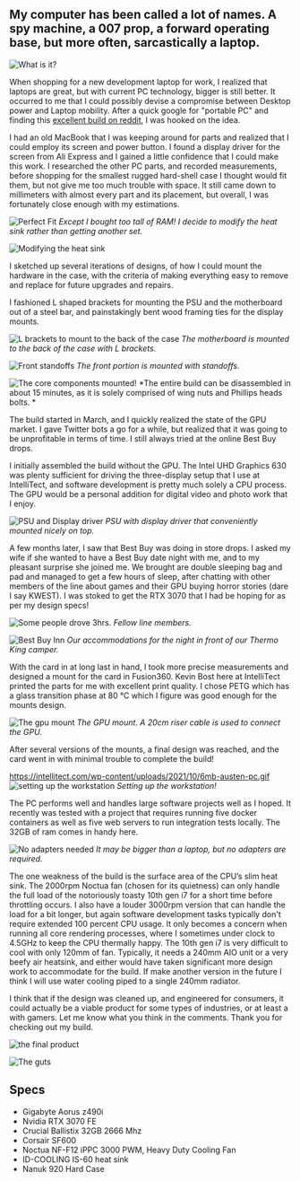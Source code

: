 ## My computer has been called a lot of names. A spy machine, a 007 prop, a forward operating base, but more often, sarcastically a laptop.   

![What is it?](https://intellitect.com/wp-content/uploads/2021/10/austen-pc-IMG_0007-2.jpg "What is it?")

When shopping for a new development laptop for work, I realized that laptops are great, but with current PC technology, bigger is still better. It occurred to me that I could possibly devise a compromise between Desktop power and Laptop mobility. After a quick google for "portable PC" and finding this [excellent build on reddit](https://imgur.com/a/R0D0Aac "excellent build by on reddit"), I was hooked on the idea.

I had an old MacBook that I was keeping around for parts and realized that I could employ its screen and power button. I found a display driver for the screen from Ali Express and I gained a little confidence that I could make this work. I researched the other PC parts, and recorded measurements, before shopping for the smallest rugged hard-shell case I thought would fit them, but not give me too much trouble with space. It still came down to millimeters with almost every part and its placement, but overall, I was fortunately close enough with my estimations.

![Perfect Fit](https://intellitect.com/wp-content/uploads/2021/10/austen-pc-perfect-fit.jpg "Perfect Fit")
*Except I bought too tall of RAM! I decide to modify the heat sink rather than getting another set.*

![Modifying the heat sink](https://intellitect.com/wp-content/uploads/2021/10/austen-pc-modify-heatsink.jpg "Modifying the heat sink")

I sketched up several iterations of designs, of how I could mount the hardware in the case, with the criteria of making everything easy to remove and replace for future upgrades and repairs. 

I fashioned L shaped brackets for mounting the PSU and the motherboard out of a steel bar, and painstakingly bent wood framing ties for the display mounts.

![L brackets to mount to the back of the case](https://intellitect.com/wp-content/uploads/2021/10/austen-pc-lbracket.jpg "L brackets to mount to the back of the case")
*The motherboard is mounted to the back of the case with L brackets.*

![Front standoffs](https://intellitect.com/wp-content/uploads/2021/10/austen-pc-standoffs.jpg "Front standoffs")
*The front portion is mounted with standoffs.*

![The core components mounted!](https://intellitect.com/wp-content/uploads/2021/10/austen-pc-progress.jpg "The core components mounted!")
*The entire build can be disassembled in about 15 minutes, as it is solely comprised of wing nuts and Phillips heads bolts. *

The build started in March, and I quickly realized the state of the GPU market. I gave Twitter bots a go for a while, but realized that it was going to be unprofitable in terms of time. I still always tried at the online Best Buy drops.

I initially assembled the build without the GPU. The Intel UHD Graphics 630 was plenty sufficient for driving the three-display setup that I use at IntelliTect, and software development is pretty much solely a CPU process. The GPU would be a personal addition for digital video and photo work that I enjoy.

![PSU and Display driver](https://intellitect.com/wp-content/uploads/2021/10/austen-pc-display-psu.jpg "PSU and Display driver")
*PSU with display driver that conveniently mounted nicely on top.*

A few months later, I saw that Best Buy was doing in store drops. I asked my wife if she wanted to have a Best Buy date night with me, and to my pleasant surprise she joined me. We brought are double sleeping bag and pad and managed to get a few hours of sleep, after chatting with other members of the line about games and their GPU buying horror stories (dare I say KWEST). I was stoked to get the RTX 3070 that I had be hoping for as per my design specs!

![Some people drove 3hrs.](https://intellitect.com/wp-content/uploads/2021/10/austen-pc-bestbuy.jpg "Some people drove 3hrs.")
*Fellow line members.*

![Best Buy Inn](https://intellitect.com/wp-content/uploads/2021/10/austen-pc-accomadations.jpg "Best Buy Inn")
*Our accommodations for the night in front of our Thermo King camper.*

With the card in at long last in hand, I took more precise measurements and designed a mount for the card in Fusion360. Kevin Bost here at IntelliTect printed the parts for me with excellent print quality. I chose PETG which has a glass transition phase at 80 °C which I figure was good enough for the mounts design.

![The gpu mount](https://intellitect.com/wp-content/uploads/2021/10/austen-pc-mount.jpg "The gpu mount")
*The GPU mount. A 20cm riser cable is used to connect the GPU.*

After several versions of the mounts, a final design was reached, and the card went in with minimal trouble to complete the build! 

https://intellitect.com/wp-content/uploads/2021/10/6mb-austen-pc.gif
![setting up the workstation](https://intellitect.com/wp-content/uploads/2021/10/6mb-austen-pc.gif "setting up the workstation")
*Setting up the workstation!*

The PC performs well and handles large software projects well as I hoped. It recently was tested with a project that requires running five docker containers as well as five web servers to run integration tests locally. The 32GB of ram comes in handy here. 

![No adapters needed](https://intellitect.com/wp-content/uploads/2021/10/IMG_0195.jpg "No adapters needed")
*It may be bigger than a laptop, but no adapters are required.*

The one weakness of the build is the surface area of the CPU’s slim heat sink. The 2000rpm Noctua fan (chosen for its quietness) can only handle the full load of the notoriously toasty 10th gen i7 for a short time before throttling occurs. I also have a louder 3000rpm version that can handle the load for a bit longer, but again software development tasks typically don't require extended 100 percent CPU usage. It only becomes a concern when running all core rendering processes, where I sometimes under clock to 4.5GHz to keep the CPU thermally happy. The 10th gen i7 is very difficult to cool with only 120mm of fan. Typically, it needs a 240mm AIO unit or a very beefy air heatsink, and either would have taken significant more design work to accommodate for the build. If make another version in the future I think I will use water cooling piped to a single 240mm radiator.

I think that if the design was cleaned up, and engineered for consumers, it could actually be a viable product for some types of industries, or at least a with gamers. Let me know what you think in the comments. Thank you for checking out my build.

![the final product](https://intellitect.com/wp-content/uploads/2021/10/austen-pc-IMG_0180.jpg "the final product")

![The guts](https://intellitect.com/wp-content/uploads/2021/10/austen-pc-IMG_0182.jpg "The guts")

## Specs
- Gigabyte Aorus z490i
- Nvidia RTX 3070 FE
- Crucial Ballistix 32GB 2666 Mhz
- Corsair SF600
- Noctua NF-F12 iPPC 3000 PWM, Heavy Duty Cooling Fan
- ID-COOLING IS-60 heat sink
- Nanuk 920 Hard Case
